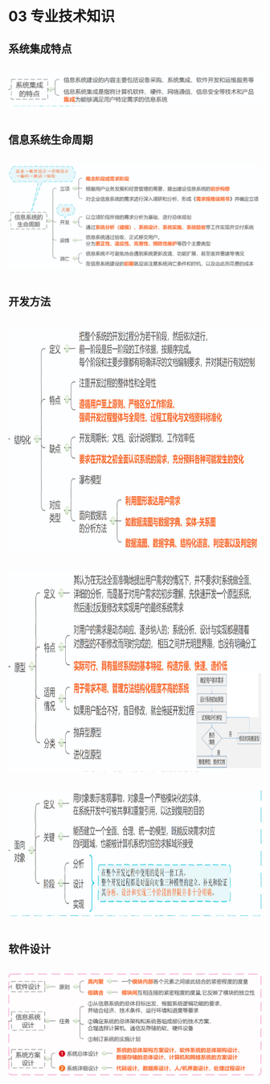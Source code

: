 # 03 专业技术知识

## 系统集成特点

<br/><img src="./imgs/3/1.jpg" />
<br/><br/>

## 信息系统生命周期

<br/><img src="./imgs/3/2.jpg" />
<br/><br/>

## 开发方法

<br/><img height="450px" src="./imgs/3/3.jpg" /><br/><br/>
<br/><img height="400px" src="./imgs/3/4.jpg" /><br/><br/>
<br/><img height="250px" src="./imgs/3/5.jpg" /><br/><br/>

## 软件设计

<br/><img  src="./imgs/3/6.jpg" /><br/><br/>
